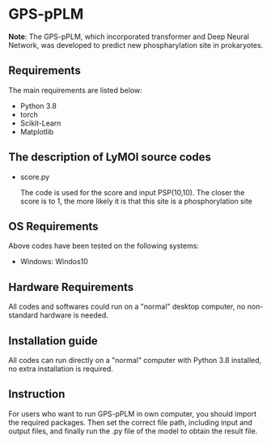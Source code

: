 # GPS-pPLM
**Note**: The GPS-pPLM, which incorporated transformer and Deep Neural Network, was developed to predict new phospharylation site in prokaryotes. 

## Requirements

The main requirements are listed below:

* Python 3.8
* torch
* Scikit-Learn
* Matplotlib

## The description of LyMOI source codes

* score.py

    The code is used for the score and input PSP(10,10). The closer the score is to 1, the more likely it is that this site is a phosphorylation site


## OS Requirements

Above codes have been tested on the following systems:

* Windows: Windos10

## Hardware Requirements

All codes and softwares could run on a "normal" desktop computer, no non-standard hardware is needed.

## Installation guide

All codes can run directly on a "normal" computer with Python 3.8 installed, no extra installation is required.

## Instruction

For users who want to run GPS-pPLM in own computer, you should import the required packages. Then set the correct file path, including input and output files, and finally run the .py file of the model to obtain the result file.

